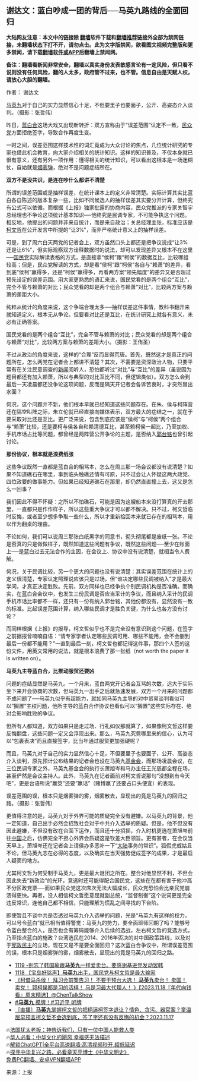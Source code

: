  <!-- 面包屑导航 --> <h2>谢达文：蓝白吵成一团的背后──马英九路线的全面回归</h2> <p class="notice"><b>大陆网友注意：本文中的链接除 <a href="https://github.com/bannedbook/fanqiang" >翻墙</a>软件下载和<a href="https://github.com/killgcd/justmysocks/blob/master/README.md">翻墙推荐</a>链接外全部为禁网链接，未翻墙状态下打不开，请勿点击。此为文字版禁闻，欲看图文视频完整版和更多禁闻，请下载<a href="https://github.com/bannedbook/fanqiang">翻墙软件或APP</a>后翻墙上禁闻网。</p><p>备注：翻墙看新闻非常安全，翻墙以真实身份发表敏感言论有一定风险，但只看不说则没有任何风险，翻的人太多，政府管不过来，也不管。信息自由是天赋人权，请放心大胆的翻墙。</b></p>  <div class="entry"> <p>作者： 谢达文</p> <p id="conimg"><a href="https://www.bannedbook.org/bnews/tag/%e9%a9%ac%e8%8b%b1%e4%b9%9d/" class="st_tag internal_tag" rel="tag" title="标签 马英九 下的日志">马英九</a>对于自己的实力显然信心十足，不但要里子也要面子，公开、高姿态介入谈判。（摄影：张哲伟）</p> <p>昨日，<a href="https://www.bannedbook.org/bnews/tag/%e8%93%9d%e7%99%bd%e5%90%88/" class="st_tag internal_tag" rel="tag" title="标签 蓝白合 下的日志">蓝白合</a>这场大戏又出现新转折：双方宣称由于“误差范围”认定不一致，<a href="https://www.bannedbook.org/bnews/tag/%E6%B0%91%E4%BC%97%E5%85%9A/" class="st_tag internal_tag" rel="tag" title="标签 民众党 下的日志">民众党</a>方面拒绝签字，导致合作再度生变。</p> <p>一时之间，误差范围这样技术性的词汇竟成为大众讨论的焦点，几位统计研究的专家也借此机会教育，向大家介绍相关的统计知识。这样的知识普及，不仅本身就已很有意义，还有另外一项作用：懂得相关的统计知识，可以看出这根本是一场迷糊仗，自始就是<a href="https://www.bannedbook.org/bnews/tag/%E7%83%9F%E9%9B%BE%E5%BC%B9/" class="st_tag internal_tag" rel="tag" title="标签 烟雾弹 下的日志">烟雾弹</a>，绝对不是问题症结所在。</p> <p><strong>双方不是没共识，是连在吵什么都讲不清楚</strong></p> <p>所谓的误差范围或是抽样误差，在统计课本上的定义非常清楚。实际计算其实比蓝白各自陈述的版本复杂一些，比如不同候选人的抽样误差其实要分开计算，但终究有公式可以依循。而根据《上报》独家批露的协商内容，民众党推派的专家关智宇总经理也不争论这项统计基本知识──他终究是民调专家，不可能争执这个问题。相反地，他提出的问题并非来自统计，而是来自政治；关总经理主张，标准应该是<a href="https://www.bannedbook.org/bnews/tag/%e6%9f%af%e6%96%87%e5%93%b2/" class="st_tag internal_tag" rel="tag" title="标签 柯文哲 下的日志">柯文哲</a>在公开发言中所提的“让3%”，而非严格统计意义上的抽样误差。</p> <p>可是，到了周六白天两党的记者会上，双方虽然口头上都还是把争议说成“让3%还是让6%”，但实际观察双方诠释数据时的说法，却可以发现差异又根本不在这里──<a href="https://www.bannedbook.org/bnews/tag/%e5%9b%bd%e6%b0%91%e5%85%9a/" class="st_tag internal_tag" rel="tag" title="标签 国民党 下的日志">国民党</a>实际解读表格的方式，是直接拿“侯柯”跟“柯侯”的数据互比，比较哪组较高；但是，民众党解读的方式，却是看“侯柯”跟“柯侯”各自与“赖萧”的差异，看到底“侯柯”赢得多，还是“柯侯”赢得多，再看两方案“领先幅度”的差异又是否超过预先设定的误差范围。用大家更熟悉的语汇来说，国民党看的是两个组合“互比”，完全不管与赖萧的对比；民众党看的却是两个组合与赖萧“对比”，比较两方案与赖萧的差距大小。</p> <p>纯粹从统计的角度来说，这个争端合理太多──抽样误差这件事情，教科书翻开来就知道定义，根本无从争论。但要看对比还是互比，在统计研究上就各有意义，未必有正确答案。</p> <p>国民党看的是两个组合“互比”，完全不管与赖萧的对比；民众党看的却是两个组合与赖萧“对比”，比较两方案与赖萧的差距大小。（摄影：王侑圣）</p> <p>不过从政治的角度来说，这样的“合理”反而显得荒唐。首先，既然这才是真正的问题所在，怎么两党在记者会上都讲不清楚？其次，不需要是资深政治人物，只要平常有在关注民意调查的<span class='wp_keywordlink_affiliate'><a href="https://www.bannedbook.org/" title="新闻">新闻</a></span>阅听人，恐怕都听过“对比”与“互比”的差异（虽说因为题目都还有加入赖萧，所以与典型的对比互比不同，但逻辑类似）。双方怎么会到最后一天凌晨都还没争论这项问题，反而是隔天开记者会各诉苦衷时，才突然冒出水面？</p> <p>何况，这个问题并不新，他们根本早就已经知道这些问题存在。在朱、侯与柯阵营还在隔空叫阵之际，朱立伦就已经直接向媒体表示，双方最大的症结之一，就在于要采取对比还是互比。更广泛来说，包含到底应该是“侯柯”与“柯侯”两个组合与“赖萧”比较，还是要柯与侯各自和赖清德互比，甚至赖柯侯一起比，乃至加权、手机市话占比等问题，都曾经是两阵营公开争论的主题，是否纳入<a href="https://www.bannedbook.org/bnews/tag/%e9%83%ad%e5%8f%b0%e9%93%ad/" class="st_tag internal_tag" rel="tag" title="标签 郭台铭 下的日志">郭台铭</a>也曾引起讨论。</p> <p><strong>那份协议，根本就是浪费纸张</strong></p>  <p>这些争议既然一直都是蓝白合的相骂本，怎么在周三那一场会议都没有说清楚？如果不知道礁石在哪里，事到临头触礁还情有可原，只不过会让人怀疑这两大政党、四位政要的做事能力。但如果已经知道礁石在那里，却仍然直直撞上去，这又是怎么一回事？</p> <p>我们因此不得不怀疑：之所以不怕礁石，可能是因为这艘船本来没打算真的开去那里，一直都只是作作样子，所以这些重大争议才可以都不解决。只不过，柯文哲临时反悔，或者至少想多争取一些什么，所以才重新拾回本来就已存在的相骂本，用以作为翻桌的理由。</p> <p>不论如何，我们可以说周三那张白纸黑字的同意书，彻头彻尾都是废纸一张。不论是否真的只是做做样子，既然知道这些问题有争议，既然这些问题──至少在账面上──是蓝白过去无法合作的主因，在会议上、协议中没有说清楚，就相当令人费解。</p> <p>何况，关于民调比较，另一个更大的问题也没有说清楚：其实误差范围在统计上的定义很清楚，专家认定照理说应该只是过场，但“谁决定哪些民调被纳入”才是最大学问，才真正决定胜败。先前，双方同样也已经争执个别民调机构是否准确。而确实，在蓝白合会议中，也发生三份民调是否应当采计的争议，而且纳入采计的民调手机市话比率都不一样，还只有一份有纳入郭台铭，其他份都没有，显然没有一致的标准。比起误差范围计算，纳入哪些民调才是胜负关键，为什么也各方没有讨论？</p> <p>而同样根据《上报》的报导，柯文哲似乎也不是完全没有意识到这个问题，在签字之前据报曾喃喃自语：“请专家学者认定哪些民调可用、哪些不能用，会不会删到最后一份都不能用？”一直到最后一刻，柯文哲也都记得这件事，那四个人签的这份文件，用英文常用的说法，就是根本浪费了那一张纸（not worth the paper it is written on）。</p> <p><strong>马英九主导蓝白合，比推动服贸还要凶</strong></p>  <p>问题的症结显然是马英九。一个月来，蓝白两党开记者会互骂的次数，远大于实际坐下来开会协商的次数，但马英九一出手之后就急速发展，双方一个月来的问题都不成问题了──马英九似乎有超能力，就如同马英九主导的对中贸易谈判看似可以“搁置”主权问题，他所主导的蓝白合作协议也看似可以“搁置”这些实际存在、绝对会影响胜败的争议。</p> <p>但所有人都知道，双方如果只是走过场、行礼如仪那就算了，如果像柯文哲这样要反悔翻盘，这些问题一定又会浮现出来。那么，马英九究竟哪里来的信心，认为可以“包裹表决”而且直接签字，比当年通过服贸更加强硬呢？</p> <p>而且，马英九对于自己的实力显然信心十足，不但要里子也要面子，公开、高姿态介入谈判，原先预计公布结果的记者会也设在马英九<a href="https://www.bannedbook.org/bnews/tag/%E5%9F%BA%E9%87%91%E4%BC%9A/" class="st_tag internal_tag" rel="tag" title="标签 基金会 下的日志">基金会</a>，而那场凌晨会议，在三位民调专家之外，马英九基金会的执行长萧旭岑和马办主任王光慈都全程在场，甚至俨然是会议主持人。此外，马英九在记者面前对柯文哲说那句“没想到有今天吧”，更是台语所说“赢筊”还要“赢话”（赌博赢了还要占口头便宜）的表现。</p> <p>误差范围的误，根本只是烟雾弹的雾，烟雾散去，显现出的竟是马英九的回归之路。（摄影：张哲伟）</p> <p>更值得注意的是，马英九对于外界可能的质疑完全没有避嫌。以马英九的背景，他一定知道，自己出手必然会招致社会对于中共介入选举的质疑。但是，他不但没有因此避嫌，不但没有改在台面下运作，而且还十分招摇，介入时机更选在萧旭岑前往<span class='wp_keywordlink_affiliate'><a href="https://www.bannedbook.org/" title="中国" target="_blank">中国</a></span>之后，仿佛完全不担心外界会质疑这是钦差大臣领旨。更有甚者，在会议当天早上，萧旭岑还在记者会上请侯办多恶补一下“<span class='wp_keywordlink_affiliate'><a href="https://www.bannedbook.org/" title="大陆" target="_blank">大陆</a></span>事务的常识”。狐假虎威姑且不论，但马英九志在必得的态度，以及确实在当天强势促成签字的成果，才是最启人疑窦的地方。</p> <p>尤其柯文哲为何受制于马英九，更是最大谜团之所在。整合对他显然不利，不但会因此失去“新政治”的光环，竞选时还可能得配合国民党，这些在在都有害于他冲高不分区政党票──而如果民众党这次席次无法大幅成长，民众党恐怕会比亲民党崩溃得更快。再者，没人相信柯文哲愿意屈就副总统，“监督制衡”这个说词更是完全违反常识，连他自己都不相信，只能理解为慌乱之间寻找的下台阶。</p>  <p>即使暂且不谈中共是否透过马英九介入选举的问题，光是“马英九有这样的权力，可以号令蓝白”就已相当值得警觉：马英九的势力，要全面班师回朝了吗？能够号令蓝白整合的人，是否也会有筹码能够介入后续的选战，左右柯文哲的竞选方式，乃至指点蓝白的施政？台湾选民在2014、2016年否决的对中国政策路线，以及对于<a href="https://www.bannedbook.org/bnews/tag/%e5%ae%aa%e6%94%bf%e6%b0%91%e4%b8%bb/" class="st_tag internal_tag" rel="tag" title="标签 宪政民主 下的日志">宪政民主</a>的立场，现在又是不是要全面回归？这次蓝白合争议中，所谓误差范围的误，根本只是烟雾弹的雾，烟雾散去，显现出的竟是马英九的回归之路。</p> <!--<div id="taboola-mid-1"></div>--><ul class='op-related-articles' title='相关阅读'> <li><a href='https://www.bannedbook.org/bnews/taiwannews/20231119/1963117.html' target='_blank'>1119 -别忘了韩国瑜跟<b>马英九</b>一样爱卖台。要感谢基进党发动罢韩</a></li> <li><a href='https://www.bannedbook.org/bnews/taiwannews/20231119/1963074.html' target='_blank'>1118 【宝岛好铭声】<b>马英九</b>出手，国民党与柯文哲是最大输家</a></li> <li><a href='https://www.bannedbook.org/bnews/bannedvideo/20231118/1962826.html' target='_blank'>《柯借马杀侯！ 拜习会前警告习！ 不要干预台大选！ <b>马英九</b>卖台！ 卖国！ 卖党！ 郭柯侯都是习的活棋！ 马是习最大代理人！ 》【2023.11.18『年代向钱看』周末精选】@ChenTalkShow</a></li> <li><a href='https://www.bannedbook.org/bnews/bannedvideo/20231118/1962825.html' target='_blank'>#<b>马英九</b> 摸牌！#习近平 听牌</a></li> <li><a href='https://www.bannedbook.org/bnews/bannedvideo/20231117/1962419.html' target='_blank'>［直播］<b>马英九</b>掌握柯文哲的把柄逼柯签字退让？情色、贪污、器官案？童温层早预言柯文哲不会选到底，签了字还有没有反悔的机会？2023.11.17</a></li> </ul> <p class="texttj"> 🔥<a href="https://www.bannedbook.org/bnews/ssgc/20230219/1850782.html" target="_blank">法国犹太老板：神告诉我们，只有一位中国人能救人类</a><br/> 🔥<a href="https://www.bannedbook.org/bnews/comments/20220220/1694796.html" target="_blank">华人必看：中华文化的飓风 幸福感无法描述</a><br/> 🔥<a href="https://github.com/bannedbook/fanqiang/wiki/V2ray%E6%9C%BA%E5%9C%BA" target="_blank">解锁ChatGPT|全平台高速翻墙:高清视频秒开,超低延迟</a><br/> 🔥<a href="https://www.bannedbook.org/bnews/comments/20220808/1768773.html" target="_blank">探寻中华复兴之路，必看章天亮博士《中华文明史》</a><br/> <a href="https://github.com/bannedbook/fanqiang/wiki/%E7%A6%81%E9%97%BB%E7%BD%91%E5%AE%89%E5%8D%93%E7%BF%BB%E5%A2%99%E6%96%B0%E9%97%BBAPP" target="_blank">免费PC翻墙、安卓VPN翻墙APP</a><br/> </p><p class="src-info">来源：上报 </p><a name='sharetosocial'></a> <div style="margin-bottom:5px;padding-bottom:5px;clear:both"> <div id="archive-pix-1" class="banner-ads"> <!-- AuctionX Display platform tag START --> <div id="27602x728x90x621x_ADSLOT1" clicktrack="%%CLICK_URL_ESC%%"></div>  <!-- AuctionX Display platform tag END --> </div> <div id="archive-pix-2" class="banner-ads"> <!-- AuctionX Display platform tag START --> <div id="27556x300x250x621x_ADSLOT1" clicktrack="%%CLICK_URL_ESC%%" style="margin:0 auto;text-align:center"></div>  <!-- AuctionX Display platform tag END --> </div> </div>  <div id="archive-pix-1" class="banner-ads"> <!-- AuctionX Display platform tag START --> <div id="27603x728x90x621x_ADSLOT1" clicktrack="%%CLICK_URL_ESC%%"></div>  <!-- AuctionX Display platform tag END --> </div> </div><!--END ENTRY--> 
